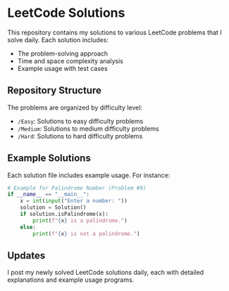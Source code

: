 # LeetCode Solutions

This repository contains my solutions to various LeetCode problems that I solve daily. Each solution includes:

- The problem-solving approach
- Time and space complexity analysis
- Example usage with test cases

## Repository Structure

The problems are organized by difficulty level:
- `/Easy`: Solutions to easy difficulty problems
- `/Medium`: Solutions to medium difficulty problems
- `/Hard`: Solutions to hard difficulty problems

## Example Solutions

Each solution file includes example usage. For instance:

```python
# Example for Palindrome Number (Problem #9)
if __name__ == "__main__":
    x = int(input("Enter a number: "))
    solution = Solution()
    if solution.isPalindrome(x):
        print(f"{x} is a palindrome.")
    else:
        print(f"{x} is not a palindrome.")
```

## Updates

I post my newly solved LeetCode solutions daily, each with detailed explanations and example usage programs.